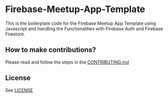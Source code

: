 # Firebase-Meetup-App-Template

This is the boilerplate code for the Firebase Meetup App Template using Javascript and handling the Functionalities with Firebase Auth and Firebase Firestore.

## How to make contributions?
Please read and follow the steps in the [CONTRIBUTING.md](CONTRIBUTING.md)


## License
See [LICENSE](LICENSE)
